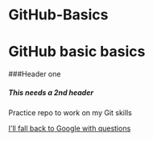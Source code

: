 # GitHub-Basics

GitHub basic basics
======================
###Header one
##### This needs a 2nd header
Practice repo to work on my Git skills

[I'll fall back to Google with questions](www.google.com)
